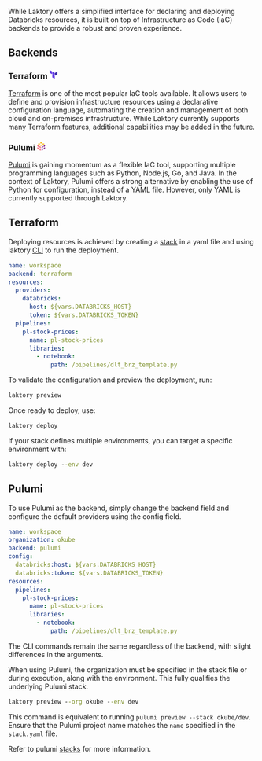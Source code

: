 While Laktory offers a simplified interface for declaring and deploying Databricks resources, it is built on top of 
Infrastructure as Code (IaC) backends to provide a robust and proven experience.

## Backends

### Terraform <img src="../../images/logos/terraform.png" alt="terraform" width="16"/>
[Terraform](https://www.terraform.io/) is one of the most popular IaC tools available. It allows users to define and 
provision infrastructure resources using a declarative configuration language, automating the creation and management 
of both cloud and on-premises infrastructure. While Laktory currently supports many Terraform features, additional 
capabilities may be added in the future.


### Pulumi <img src="../../images/logos/pulumi.png" alt="pulumi" width="16"/> 

[Pulumi](https://www.pulumi.com/) is gaining momentum as a flexible IaC tool, supporting multiple programming languages 
such as Python, Node.js, Go, and Java. In the context of Laktory, Pulumi offers a strong alternative by enabling the use
of Python for configuration, instead of a YAML file. However, only YAML is currently supported through Laktory.

## Terraform
Deploying resources is achieved by creating a [stack](stack.md) in a yaml file and using laktory [CLI](cli.md)
to run the deployment.

```yaml title="stack.yaml"
name: workspace
backend: terraform
resources:
  providers:
    databricks:
      host: ${vars.DATABRICKS_HOST}
      token: ${vars.DATABRICKS_TOKEN}
  pipelines:
    pl-stock-prices:
      name: pl-stock-prices
      libraries:
        - notebook:
            path: /pipelines/dlt_brz_template.py
```

To validate the configuration and preview the deployment, run:
```cmd
laktory preview
```

Once ready to deploy, use:
```cmd
laktory deploy
```

If your stack defines multiple environments, you can target a specific environment with:
```cmd
laktory deploy --env dev
```



## Pulumi
To use Pulumi as the backend, simply change the backend field and configure the default providers using the config field.

```yaml title="stack.yaml"
name: workspace
organization: okube
backend: pulumi
config:
  databricks:host: ${vars.DATABRICKS_HOST}
  databricks:token: ${vars.DATABRICKS_TOKEN}
resources:
  pipelines:
    pl-stock-prices:
      name: pl-stock-prices
      libraries:
        - notebook:
            path: /pipelines/dlt_brz_template.py
```
 
The CLI commands remain the same regardless of the backend, with slight differences in the arguments.

When using Pulumi, the organization must be specified in the stack file or during execution, along with the environment. 
This fully qualifies the underlying Pulumi stack.
```cmd
laktory preview --org okube --env dev
```
This command is equivalent to running `pulumi preview --stack okube/dev`. Ensure that the Pulumi project name matches the
`name` specified in the `stack.yaml` file.

Refer to pulumi [stacks](https://www.pulumi.com/learn/building-with-pulumi/understanding-stacks/)
for more information.
